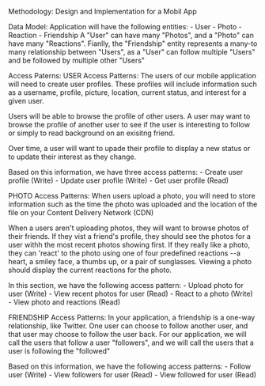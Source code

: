 Methodology: Design and Implementation for a Mobil App

Data Model:
Application will have the following entities:
    - User
    - Photo
    - Reaction
    - Friendship
    A "User" can have many "Photos", and a "Photo" can have many "Reactions". Fianlly, the "Friendship" entity represents a many-to many relationship between "Users", as a "User"     can follow multiple "Users" and be followed by multiple other "Users"
    
   Access Paterns:
     USER Access Patterns:
     The users of our mobile application will need to create user profiles. These profiles will include information such as a username, profile, picture, location, current status, and interest for a given user.
     
   Users will be able to browse the profile of other users. A user may want to browse the profile of another user to see if the user is interesting to follow or simply to read 
   background on an exisitng friend.
     
   Over time, a user will want to upade their profile to display a new status or to update their interest as they change.
     
   Based on this information, we have three access patterns:
     - Create user profile (Write)
     - Update user profile (Write)
     - Get user profile (Read)
      
   PHOTO Access Patterns:
   When users upload a photo, you will need to store information such as the time the photo was uploaded and the location of the file on your Content Delivery Network (CDN)
     
   When a users aren't uploading photos, they will want to browse photos of their friends. If they vist a friend's profile, they should see the photos for a user withh the          most recent photos showing first. If they really like a photo, they can 'react' to the photo using one of four predefined reactions --a heart, a smiley face, a thumbs up,        or a pair of sunglasses. Viewing a photo should display the current reactions for the photo.
     
   In this section, we have the following access pattern:
     - Upload photo for user (Write)
     - View recent photos for user (Read)
     - React to a photo (Write)
     - View photo and reactions (Read)
      
   FRIENDSHIP Access Patterns:
   In your application, a friendship is a one-way relationship, like Twitter. One user can choose to follow another user, and that user may choose to follow the user back.          For our application, we will call the users that follow a user "followers", and we will call the users that a user is following the "followed"
      
   Based on this information, we have the following access patterns:
      - Follow user (Write)
      - View followers for user (Read)
      - View followed for user (Read)
     
